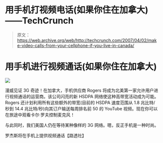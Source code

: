 # 用手机打视频电话(如果你住在加拿大)——TechCrunch

> 原文：<https://web.archive.org/web/http://techcrunch.com/2007/04/02/make-video-calls-from-your-cellphone-if-you-live-in-canada/>

# 用手机进行视频通话(如果你住在加拿大)

![](img/2a34f22c6fb2a6f34c239a567af2e3fd.png)

漫威见证 3G 奇迹！在加拿大，手机供应商 Rogers 将成为北美第一家允许用户进行视频通话的运营商。该公司闪亮的新 HSDPA 网络使这种高带宽活动成为可能。Rogers 还计划利用所有这些额外的带宽(目前的 HSDPA 速度范围从 1.8 兆比特/秒到 14.4 兆比特/秒)向其订户输送每周排名前 50 的 YouTube 视频。现在你可以在旅途中观看卡尔·罗夫控制麦克风！

与此同时，我们美国人仍在等待某种像样的 3G 网络。嗯，反正手机是一种时尚。

罗杰斯将在手机上提供视频通话【路透社】